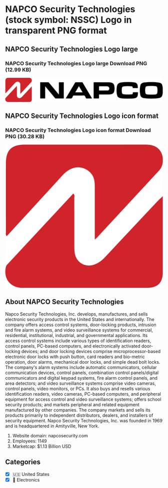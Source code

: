 # NAPCO Security Technologies (stock symbol: NSSC) Logo in transparent PNG format

## NAPCO Security Technologies Logo large

### NAPCO Security Technologies Logo large Download PNG (12.99 KB)

![NAPCO Security Technologies Logo large Download PNG (12.99 KB)](/img/orig/NSSC_BIG-5eee6af7.png)

## NAPCO Security Technologies Logo icon format

### NAPCO Security Technologies Logo icon format Download PNG (30.28 KB)

![NAPCO Security Technologies Logo icon format Download PNG (30.28 KB)](/img/orig/NSSC-bcbe4cc6.png)

## About NAPCO Security Technologies

Napco Security Technologies, Inc. develops, manufactures, and sells electronic security products in the United States and internationally. The company offers access control systems, door-locking products, intrusion and fire alarm systems, and video surveillance systems for commercial, residential, institutional, industrial, and governmental applications. Its access control systems include various types of identification readers, control panels, PC-based computers, and electronically activated door-locking devices; and door locking devices comprise microprocessor-based electronic door locks with push button, card readers and bio-metric operation, door alarms, mechanical door locks, and simple dead bolt locks. The company's alarm systems include automatic communicators, cellular communication devices, control panels, combination control panels/digital communicators and digital keypad systems, fire alarm control panels, and area detectors; and video surveillance systems comprise video cameras, control panels, video monitors, or PCs. It also buys and resells various identification readers, video cameras, PC-based computers, and peripheral equipment for access control and video surveillance systems; offers school security products; and markets peripheral and related equipment manufactured by other companies. The company markets and sells its products primarily to independent distributors, dealers, and installers of security equipment. Napco Security Technologies, Inc. was founded in 1969 and is headquartered in Amityville, New York.

1. Website domain: napcosecurity.com
2. Employees: 1149
3. Marketcap: $1.13 Billion USD


## Categories
- [x] 🇺🇸 United States
- [x] 🔌 Electronics
